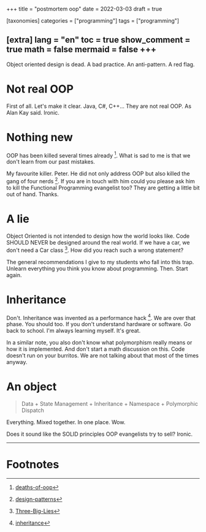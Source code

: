 +++
title = "postmortem oop"
date = 2022-03-03
draft = true
 

[taxonomies]
categories = ["programming"]
tags = ["programming"]

[extra]
lang = "en"
toc = true
show_comment = true
math = false
mermaid = false
+++
---


Object oriented design is dead. A bad practice. An anti-pattern. A red flag.

<!-- more -->

# Not real OOP 

First of all. Let's make it clear. Java, C#, C++... They are not real OOP.  As Alan Kay said. Ironic.

# Nothing new

OOP has been killed several times already [^1]. What is sad to me is that we don't learn from our past mistakes.

My favourite killer. Peter. He did not only address OOP but also killed the gang of four nerds [^2]. If you are in touch with him could you please ask him to kill the Functional Programming evangelist too? They are getting a little bit out of hand. Thanks.

# A lie

Object Oriented is not intended to design how the world looks like. Code SHOULD NEVER be designed around the real world. If we have a car, we don't need a Car class [^3]. How did you reach such a wrong statement?

The general recommendations I give to my students who fall into this trap. Unlearn everything you think you know about programming. Then. Start again. 

# Inheritance

Don't. Inheritance was invented as a performance hack [^4]. We are over that phase. You should too. If you don't understand hardware or software. Go back to school. I'm always learning myself. It's great.

In a similar note, you also don't know what polymorphism really means or how it is implemented. And don't start a math discussion on this. Code doesn't run on your burritos. We are not talking about that most of the times anyway.

# An object

> Data + State Management + Inheritance + Namespace + Polymorphic Dispatch

Everything.  Mixed together.  In one place.  Wow. 

Does it sound like the SOLID principles OOP evangelists try to sell? Ironic.

---
# Footnotes

[^1]: [deaths-of-oop](https://loup-vaillant.fr/articles/deaths-of-oop)

[^2]: [design-patterns](https://norvig.com/design-patterns/)

[^3]: [Three-Big-Lies](https://cellperformance.beyond3d.com/articles/2008/03/three-big-lies.html)

[^4]: [inheritance](https://catern.com/inheritance.html)
